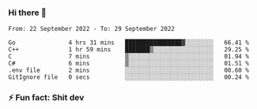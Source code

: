 ### Hi there 👋
<!--START_SECTION:waka-->

```text
From: 22 September 2022 - To: 29 September 2022

Go               4 hrs 31 mins   ████████████████▓░░░░░░░░   66.41 %
C++              1 hr 59 mins    ███████▒░░░░░░░░░░░░░░░░░   29.25 %
C                7 mins          ▒░░░░░░░░░░░░░░░░░░░░░░░░   01.94 %
C#               6 mins          ▒░░░░░░░░░░░░░░░░░░░░░░░░   01.51 %
.env file        2 mins          ░░░░░░░░░░░░░░░░░░░░░░░░░   00.60 %
GitIgnore file   0 secs          ░░░░░░░░░░░░░░░░░░░░░░░░░   00.24 %
```

<!--END_SECTION:waka-->
<!--
**TG4LAaron/TG4LAaron** is a ✨ _special_ ✨ repository because its `README.md` (this file) appears on your GitHub profile.

Here are some ideas to get you started:

- 🔭 I’m currently working on ...
- 🌱 I’m currently learning ...
- 👯 I’m looking to collaborate on ...
- 🤔 I’m looking for help with ...
- 💬 Ask me about ...
- 📫 How to reach me: ...
- 😄 Pronouns: ...
- ⚡ Fun fact: ...
-->
### ⚡ Fun fact: Shit dev
